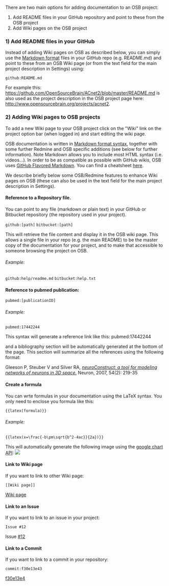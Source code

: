 There are two main options for adding documentation to an OSB project:

  1) Add README files in your GitHub repository and point to these from the OSB project
  2) Add Wiki pages on the OSB project


### 1) Add README files in your GitHub

Instead of adding Wiki pages on OSB as described below, you can simply use the [Markdown format](https://daringfireball.net/projects/markdown/basics) 
files in your GitHub repo (e.g. README.md) and point to these from an OSB Wiki page 
(or from the text field for the main project description in Settings) using:

<code>github:README.md</code>

For example this: https://github.com/OpenSourceBrain/ACnet2/blob/master/README.md is also used as 
the project description in the OSB project page here: http://www.opensourcebrain.org/projects/acnet2.


### 2) Adding Wiki pages to OSB projects

To add a new Wiki page to your OSB project click on the "Wiki" link on the project 
option bar (when logged in) and start editing the wiki page.

OSB documentation is written in [Markdown format syntax](https://daringfireball.net/projects/markdown/basics), 
together with some further Redmine and OSB specific additions (see below for further information). 
Note Markdown allows you to include most HTML syntax (i.e. videos...). In order to be as compatible as 
possible with GitHub wikis, OSB uses [GitHub Flavored Markdown](https://help.github.com/articles/markdown-basics). 
You can find a cheatsheet [here](/help/en/wiki_markdown_syntax.html).  

We describe briefly below some OSB/Redmine features to enhance Wiki pages on OSB (these can also be used in the text field for the main project description in Settings).

#### Reference to a Repository file. 

You can point to any file (markdown or plain text) in your GitHub or Bitbucket repository (the repository used in your project).

<code>github:[path]</code>
<code>bitbucket:[path]</code> 

This will retrieve the file content and display it in the OSB wiki page. This allows a single file in your repo (e.g. the main README) to be the master copy of the documentation for your project, and to make that accessible to someone browsing the project on OSB.

###### Example: 
<code>github:help/readme.md</code>
<code>bitbucket:help.txt</code>


#### Reference to pubmed publication: 

<code>pubmed:[publicationID]</code>

###### Example: 

<code>pubmed:17442244</code> 

This syntax will generate a reference link like this:
pubmed:17442244

and a bibliography section will be automatically generated at the bottom of the page. This section will summarize all the references using the following format:

Gleeson P,			Steuber V and 			Silver RA,
<i><a href="http://www.ncbi.nlm.nih.gov/pubmed/17442244">neuroConstruct: a tool for modeling networks of neurons in 3D space.</a></i> Neuron, 2007, 54(2): 219-35 

#### Create a formula

You can wrte formulas in your documentation using the LaTeX syntax. You only need to enclose you formula like this:

<code>{{latex(formula)}}</code>

###### Example:

<code>{{latex(x=\frac{-b\pm\sqrt{b^2-4ac}}{2a})}}
</code>

This will automatically generate the following image using the [google chart API](https://developers.google.com/chart/infographics/docs/formulas): 
![](https://raw.githubusercontent.com/OpenSourceBrain/OSB_Documentation/master/resources/images/formula.png)

#### Link to Wiki page

If you want to link to other Wiki page:

<code>[[Wiki page]]</code>

<a href="#">Wiki page</a>

#### Link to an Issue

If you want to link to an issue in your project:

<code>Issue #12</code>

Issue <a href="#">#12</a>

#### Link to a Commit

If you want to link to a commit in your repository:

<code>commit:f30e13e43</code>

<a href="#">f30e13e4</a>
